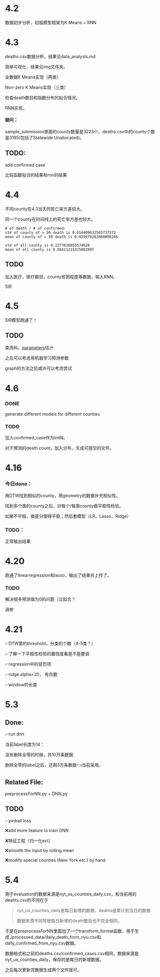 # 4.2

数据初步分析，初版模型框架为K Means + RNN



# 4.3

deaths.csv数据分析，结果见data_analysis.md

简单可视化，结果见img文件夹。

全数据K Means实现（两类）

Non-zero K Means实现（三类）

检查death数目和指数分布的拟合情况。

RNN实现。



#### **疑问**：

sample_submission里面的county数量是3223个。deaths.csv中的county个数是3195(包括了Statewide Unallocated)。



## TODO:

add confirmed case

比较函数拟合的结果和rnn的结果

# 4.4

不同county在4.3当天的死亡率方差较大。

同一个county在时间线上的死亡率方差也较大。

```
# of death / # of confirmed:
std of county of > 50 death is 0.014409632565737372
mean of county of > 50 death is 0.029978383880098266

std of all county is 0.1377636853574628
mean of all county is 0.08411215325002097
```



## TODO

加入医疗，医疗数目，county贫困程度等数据，输入RNN。

SIR

# 4.5

SIR模型跑通了！



## TODO

查资料，[parameters](https://github.com/ryansmcgee/seirsplus)估计

之后可以考虑用机器学习预测参数

graph的方法之后或许可以考虑尝试



# 4.6

### DONE

generate different models for different counties



### TODO

加入confirmed_case作为initN。

对于预测的death count，加入分布，生成可提交的文件。



# 4.16

### 今日done：

用DTW找到相似的county，用geometry的数据补充相似性。

找到多个类的county之后，对每个/每类county做平稳性检验。

如果不平稳，做差分使得平稳；然后套模型（LR，Lasso，Ridge）



### TODO：

正常输出结果





# 4.20

跑通了linearregression和lasso，输出了结果并上传了。

### TODO

解决很多预测值为0的问题（过拟合？

调参



# 4.21

✅DTW里的threshold，分类的个数（4-5类？）

✅了解一下平稳性检验的置信度看是不是要调

✅regression中的惩罚项

✅ridge alpha=20， 有负数

✅window的长度



# 5.3

## Done: 

✅run dnn

当前label长度为14：

没有删除全零的时候，共10万条数据

删除全零的label之后，还剩3万条数据👈当前采用。



## Related File: 

preprocessForNN.py + DNN.py



## TODO

✅pinball loss

❌add more feature to train DNN

❌特征工程（归一化ect）

❌smooth the input by rolling mean

❌modify special counties (New York etc.) by hand

# 5.4

用于evaluation的数据来源是nyt_us_counties_daily.csv，和当前用的deahts.csv的不同在于

> nyt_us_counties_daily是每日新增的数据，deahts是累计到当日的数据
>
> 数据来源不同导致每日新增的death数目也不完全相同。

于是在preprocessForNN里面加了一个transform_format函数，用于生成./processed_data/daily_death_from_nyu.csv和daily_confirmed_from_nyu.csv数据。

数据格式和之前的deaths.csv/confirmed_cases.csv相同，数据来源是nyt_us_counties_daily，保存的是每日的新增数据。

之后每次更新完数据生成两个文件就可。



